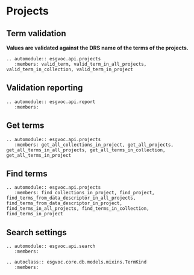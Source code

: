 # Projects

## Term validation

**Values are validated against the DRS name of the terms of the projects.**

```{eval-rst}
.. automodule:: esgvoc.api.projects
   :members: valid_term, valid_term_in_all_projects, valid_term_in_collection, valid_term_in_project
```

## Validation reporting

```{eval-rst}
.. automodule:: esgvoc.api.report
   :members: 
```

## Get terms
```{eval-rst}
.. automodule:: esgvoc.api.projects
   :members: get_all_collections_in_project, get_all_projects, get_all_terms_in_all_projects, get_all_terms_in_collection, get_all_terms_in_project
```

## Find terms

```{eval-rst}
.. automodule:: esgvoc.api.projects
   :members: find_collections_in_project, find_project, find_terms_from_data_descriptor_in_all_projects, find_terms_from_data_descriptor_in_project, find_terms_in_all_projects, find_terms_in_collection, find_terms_in_project
```

## Search settings

```{eval-rst}
.. automodule:: esgvoc.api.search
   :members: 
```
```{eval-rst}
.. autoclass:: esgvoc.core.db.models.mixins.TermKind
   :members: 
```